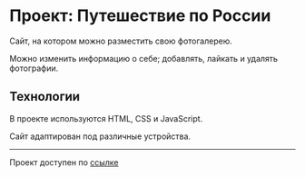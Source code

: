 # Проект: Путешествие по России

Сайт, на котором можно разместить свою фотогалерею.

Можно изменить информацию о себе; добавлять, лайкать и удалять фотографии.

## Технологии
В проекте используются HTML, CSS и JavaScript.

Сайт адаптирован под различные устройства.

------

Проект доступен по [ссылке](https://nastaverba.github.io/mesto-project/)
